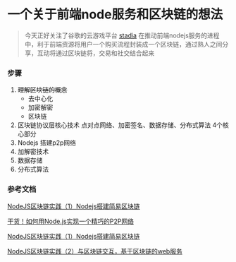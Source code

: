 一个关于前端node服务和区块链的想法
=========

> 今天正好关注了谷歌的云游戏平台 [stadia](https://36kr.com/p/5187208.html) 在推动前端nodejs服务的进程中，利于前端资源将用户一个购买流程封装成一个区块链，通过熟人之间分享，互动将通过区块链将，交易和社交结合起来


### 步骤
1. ~~理解区块链的概念~~
    - 去中心化
    - 加密解密
    - 区块链
2. 区块链协议层核心技术 点对点网络、加密签名、数据存储、分布式算法 4个核心部分
3. Nodejs 搭建p2p网络
4. 加解密技术
5. 数据存储
6. 分布式算法





### 参考文档
[NodeJS区块链实践（1）Nodejs搭建简易区块链](https://blog.csdn.net/lj900911/article/details/83184760)

[干货！如何用Node.js实现一个精巧的P2P网络](https://blog.csdn.net/ITstar_ge/article/details/80571053
)

[NodeJS区块链实践（1）Nodejs搭建简易区块链](https://blog.csdn.net/lj900911/article/details/83184760)

[NodeJS区块链实践（2）与区块链交互，基于区块链的web服务](https://blog.csdn.net/lj900911/article/details/83216533)